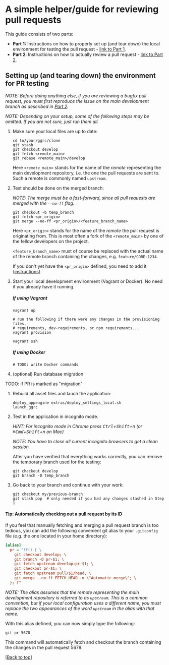 <a name="top"></a>
# A simple helper/guide for reviewing pull requests

This guide consists of two parts:
* **Part 1:** Instructions on how to properly set up (and tear down) the local
    environment for testing the pull request -
    [link to Part 1](#setting-up-and-tearing-down-the-environment-for-pr-testing).
* **Part 2**: Instructions on how to actually review a pull request -
    [link to Part 2](#how-to-properly-review-a-pull-request).


## Setting up (and tearing down) the environment for PR testing

_NOTE: Before doing anything else, if you are reviewing a bugfix pull request,
you must first reproduce the issue on the main development branch as described
in [Part 2](#reviewing-a-bugfix-pr)._

_NOTE: Depending on your setup, some of the following steps may be omitted. If
you are not sure, just run them all._

1. Make sure your local files are up to date:

    ```console
    cd to/your/ggrc/clone
    git stash
    git checkout develop
    git fetch <remote_main>
    git rebase <remote_main>/develop
    ```

    Here `<remote_main>` stands for the name of the _remote_ representing the
    main development repository, i.e. the one the pull requests are sent to.
    Such a remote is commonly named `upstream`.

1. Test should be done on the merged branch:

    _NOTE: The merge must be a fast-forward, since all pull requests are merged
    with the `--no-ff` flag._

    ```console
    git checkout -b temp_branch
    git fetch <pr_origin>
    git merge --no-ff <pr_origin>/<feature_branch_name>
    ```

    Here `<pr_origin>` stands for the name of the _remote_ the pull request
    is originating from. This is most often a fork of the `<remote_main>` by
    one of the fellow developers on the project.

    `<feature_branch_name>` must of course be replaced with the actual name of
    the remote branch containing the changes, e.g. `feature/CORE-1234`.

    If you don't yet have the `<pr_origin>` defined, you need to add it
    ([instructions](https://git-scm.com/book/en/v2/Git-Basics-Working-with-Remotes#Adding-Remote-Repositories)).

1. Start your local development environment (Vagrant or Docker). No need if you
already have it running.

    ##### If using Vagrant

    ```console
    vagrant up

    # run the following if there were any changes in the provisioning files,
    # requirements, dev-requirements, or npm requirements...
    vagrant provision

    vagrant ssh
    ```

    ##### If using Docker

    ```console
    # TODO: write Docker commands
    ```

1. (optional) Run database migration

TODO: if PR is marked as "migration"

1. Rebuild all asset files and lauch the application:

    ```console
    deploy_appengine extras/deploy_settings_local.sh
    launch_ggrc
    ```

1. Test in the application in incognito mode.

    _HINT: For incognito mode in Chrome press
    <kbd>Ctrl</kbd>+<kbd>Shift</kbd>+<kbd>n</kbd>
    (or <kbd>⌘Cmd</kbd>+<kbd>Shift</kbd>+<kbd>n</kbd> on Mac)_

    _NOTE: You have to close all current incognito browsers to get a clean
    session._

    After you have verified that everything works correctly, you can remove
    the temporary branch used for the testing:

    ```console
    git checkout develop
    git branch -D temp_branch
    ```

1. Go back to your branch and continue with your work:

    ```console
    git checkout my/previous-branch
    git stash pop  # only needed if you had any changes stashed in Step 1
    ```

#### Tip: Automatically checking out a pull request by its ID

If you feel that manually fetching and merging a pull request branch is too
tedious, you can add the following convenient git alias to your `.gitconfig`
file (e.g. the one located in your home directory):

```ini
[alias]
  pr = "!f() { \
    git checkout develop; \
    git branch -D pr-$1; \
    git fetch upstream develop:pr-$1; \
    git checkout pr-$1; \
    git fetch upstream pull/$1/head; \
    git merge --no-ff FETCH_HEAD -m \"Automatic merge\"; \
  }; f"
```

_NOTE: The alias assumes that the _remote_ representing the main development
repository is referred to as `upstream`. This is a common convention, but if
your local configuration uses a different name, you must replace the two
appearances of the word `upstream` in the alias with that name._

With this alias defined, you can now simply type the following:

```
git pr 5678
```

This command will automatically fetch and checkout the branch containing the
changes in the pull request 5678.

\[[Back to top](#top)\]
